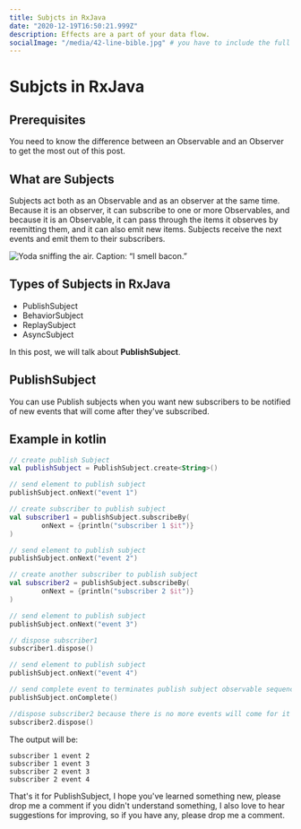```yaml
---
title: Subjcts in RxJava
date: "2020-12-19T16:50:21.999Z"
description: Effects are a part of your data flow.
socialImage: "/media/42-line-bible.jpg" # you have to include the full path
---
```


# Subjcts in RxJava

## Prerequisites

You need to know the difference between an Observable and an Observer to get the most out of this post.

## What are Subjects

Subjects act both as an Observable and as an observer at the same time. Because it is an observer, it can subscribe to one or more Observables, and because it is an Observable, it can pass through the items it observes by reemitting them, and it can also emit new items. Subjects receive the next events and emit them to their subscribers.

![Yoda sniffing the air. Caption: “I smell bacon.”](/code.png)

## Types of Subjects in RxJava

- PublishSubject
- BehaviorSubject
- ReplaySubject
- AsyncSubject

In this post, we will talk about **PublishSubject**.

## PublishSubject

You can use Publish subjects when you want new subscribers to be notified of new events that will come after they've subscribed.

## Example in kotlin

```kotlin
// create publish Subject
val publishSubject = PublishSubject.create<String>()

// send element to publish subject
publishSubject.onNext("event 1")

// create subscriber to publish subject
val subscriber1 = publishSubject.subscribeBy(
        onNext = {println("subscriber 1 $it")}
)

// send element to publish subject
publishSubject.onNext("event 2")

// create another subscriber to publish subject
val subscriber2 = publishSubject.subscribeBy(
        onNext = {println("subscriber 2 $it")}
)

// send element to publish subject
publishSubject.onNext("event 3")

// dispose subscriber1
subscriber1.dispose()

// send element to publish subject
publishSubject.onNext("event 4")

// send complete event to terminates publish subject observable sequence
publishSubject.onComplete()

//dispose subscriber2 because there is no more events will come for it
subscriber2.dispose()
```

The output will be:

```
subscriber 1 event 2
subscriber 1 event 3
subscriber 2 event 3
subscriber 2 event 4
```

That's it for PublishSubject, I hope you've learned something new, please drop me a comment if you didn't understand something, I also love to hear suggestions for improving, so if you have any, please drop me a comment.
